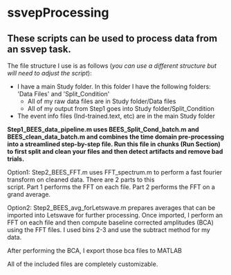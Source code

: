 # ssvepProcessing

## These scripts can be used to process data from an ssvep task. 

The file structure I use is as follows (*you can use a different structure but will need to adjust the script*):

* I have a main Study folder. In this folder I have the following folders: 'Data Files' and 'Split_Condition'
    * All of my raw data files are in Study folder/Data files
    * All of my output from Step1 goes into Study folder/Split_Condition
* The event info files (Ind-trained.text, etc) are in the main Study folder

**Step1_BEES_data_pipeline.m uses BEES_Split_Cond_batch.m and BEES_clean_data_batch.m and combines the time domain pre-processing into a streamlined step-by-step file. Run this file in chunks (Run Section) to first split and clean your files and then detect artifacts and remove bad trials.**

Option1:
    Step2_BEES_FFT.m uses FFT_spectrum.m to perform a fast fourier transform on cleaned data. There are 2 parts to this   
    script. Part 1 performs the FFT on each file. Part 2 performs the FFT on a grand average.

Option2:
    Step2_BEES_avg_forLetswave.m prepares averages that can be imported into Letswave for further processing.
    Once imported, I perform an FFT on each file and then compute baseline corrected amplitudes (BCA) using the FFT files.
    I used bins 2-3 and use the subtract method for my data.
    
   After performing the BCA, I export those bca files to MATLAB

All of the included files are completely customizable.
